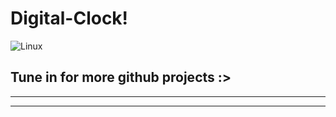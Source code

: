 # Digital-Clock!
![Linux](https://freesvg.org/img/Angry-Linux.png)
## Tune in for more github projects :>
---
___
